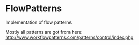 # FlowPatterns
Implementation of flow patterns

Mostly all patterns are got from here:
http://www.workflowpatterns.com/patterns/control/index.php
